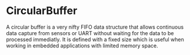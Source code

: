 # CircularBuffer

A circular buffer is a very nifty FIFO data structure that allows continuous data capture from sensors or UART without waiting for the data to be processed immediatly. It is defined with a fixed size which is useful when working in embedded applications with limited memory space. 
